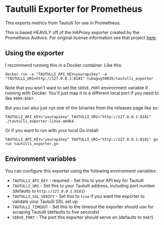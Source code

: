 # Tautulli Exporter for Prometheus
This exports metrics from Tautulli for use in Prometheus.

This is based HEAVILY off of the HAProxy exporter created by the Prometheus Authors.
For original license information see that project [here](https://github.com/prometheus/haproxy_exporter).

## Using the exporter
I recommend running this in a Docker container.  Like this:
```
docker run -e "TAUTULLI_API_KEY=yourapikey" -e "TAUTULLI_URI=http://127.0.0.1:8181" tubaguy50035/tautulli_exporter
```
Note that you won't want to set the `SERVE_PORT` environment variable if running with Docker.  You'll just map it to a different local port if you need to like `9999:9487`.

But you can also just run one of the binaries from the releases page like so:
```
TAUTULLI_API_KEY="yourapikey" TAUTULLI_URI="http://127.0.0.1:8181" ./tautulli_exporter-linux-amd64
```

Or if you want to run with your local Go install:
```
TAUTULLI_API_KEY="yourapikey" TAUTULLI_URI="http://127.0.0.1:8181" go run tautulli_exporter.go
```

## Environment variables
You can configure this exporter using the following environment variables:
* `TAUTULLI_API_KEY` - required - Set this to your API key for Tautulli
* `TAUTULLI_URI` - Set this to your Tautulli address, including port number (defaults to `http://127.0.0.1:8181`)
* `TAUTULLI_SSL_VERIFY` - Set this to `true` if you want the exporter to validate your Tautulli SSL set up
* `TAUTULLI_TIMEOUT` - Set this to the timeout the exporter should use for scraping Tautulli (defaults to five seconds)
* `SERVE_PORT` - The port this exporter should serve on (defaults to `9487`)
